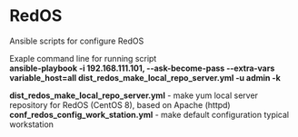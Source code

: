 # RedOS
Ansible scripts for configure RedOS

Exaple command line for running script  
**ansible-playbook -i 192.168.111.101, --ask-become-pass --extra-vars variable_host=all dist_redos_make_local_repo_server.yml -u admin -k**

**dist_redos_make_local_repo_server.yml** - make yum local server repository for RedOS (CentOS 8), based on Apache (httpd) 
**conf_redos_config_work_station.yml** - make default configuration typical workstation
